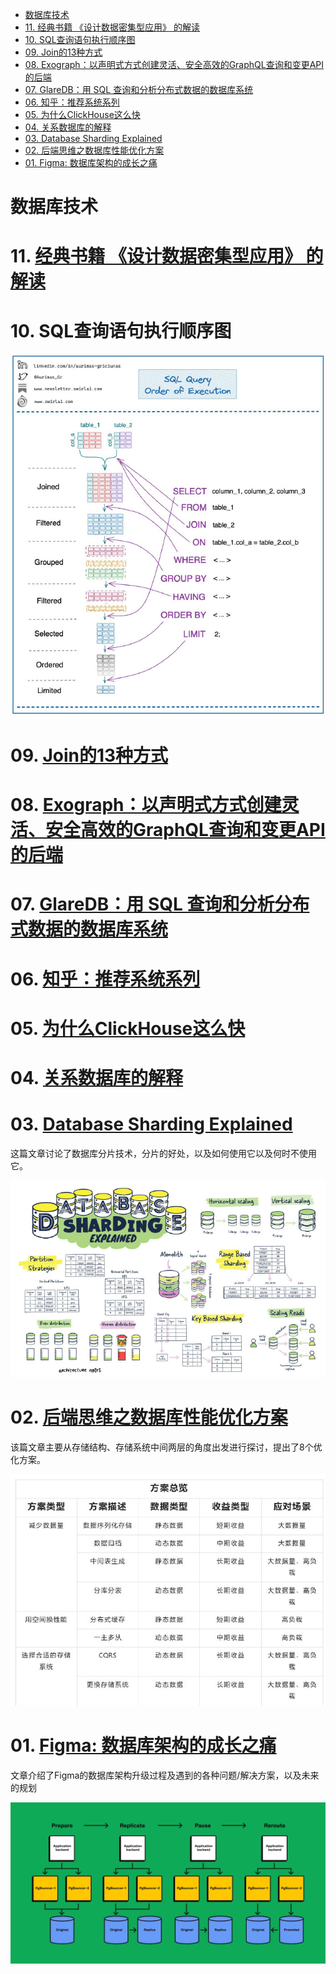 - [数据库技术](#数据库技术)
- [11. 经典书籍 《设计数据密集型应用》 的解读](#11-经典书籍-设计数据密集型应用-的解读)
- [10. SQL查询语句执行顺序图 ​](#10-sql查询语句执行顺序图-)
- [09. Join的13种方式](#09-join的13种方式)
- [08. Exograph：以声明式方式创建灵活、安全高效的GraphQL查询和变更API的后端](#08-exograph以声明式方式创建灵活安全高效的graphql查询和变更api的后端)
- [07. GlareDB：用 SQL 查询和分析分布式数据的数据库系统](#07-glaredb用-sql-查询和分析分布式数据的数据库系统)
- [06. 知乎：推荐系统系列](#06-知乎推荐系统系列)
- [05. 为什么ClickHouse这么快](#05-为什么clickhouse这么快)
- [04. 关系数据库的解释](#04-关系数据库的解释)
- [03. Database Sharding Explained](#03-database-sharding-explained)
- [02. 后端思维之数据库性能优化方案](#02-后端思维之数据库性能优化方案)
- [01. Figma: 数据库架构的成长之痛](#01-figma-数据库架构的成长之痛)

# 数据库技术

# 11. [经典书籍 《设计数据密集型应用》 的解读](https://ddia.qtmuniao.com/)

# 10. SQL查询语句执行顺序图 ​

![](../../images/82c654dfly1hg2jsmk5gmj210915mx0n.jpg)

# 09. [Join的13种方式](https://justinjaffray.com/joins-13-ways)

# 08. [Exograph：以声明式方式创建灵活、安全高效的GraphQL查询和变更API的后端](https://github.com/exograph/exograph)

# 07. [GlareDB：用 SQL 查询和分析分布式数据的数据库系统](https://github.com/GlareDB/glaredb)

# 06. [知乎：推荐系统系列](https://www.zhihu.com/people/yan-yiceng/posts)

# 05. [为什么ClickHouse这么快](https://www.modb.pro/db/37700)

# 04. [关系数据库的解释](https://architecturenotes.co/things-you-should-know-about-databases)

# 03. [Database Sharding Explained](https://architecturenotes.co/database-sharding-explained/)

这篇文章讨论了数据库分片技术，分片的好处，以及如何使用它以及何时不使用它。 

![](../../images/82c654dfly1hf4ddcsxwhj21uo15okjl.jpg)

# 02. [后端思维之数据库性能优化方案](https://developer.aliyun.com/article/945903)

该篇文章主要从存储结构、存储系统中间两层的角度出发进行探讨，提出了8个优化方案。 ​​​

![](../../images/82c654dfly1h3dju8cb92j214u0u0tcu.jpg)

# 01. [Figma: 数据库架构的成长之痛](https://www.figma.com/blog/how-figma-scaled-to-multiple-databases)

文章介绍了Figma的数据库架构升级过程及遇到的各种问题/解决方案，以及未来的规划 ​​​

![](../../images/04b69070d25ab954c8adafaf010ff82d0de0ed4f-1600x820.webp)

